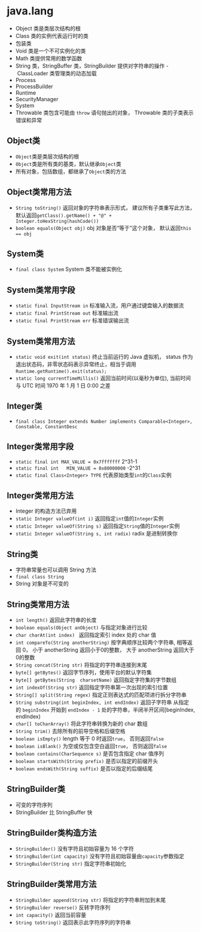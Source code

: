 
# java.lang

- Object 类是类层次结构的根
- Class 类的实例代表运行时的类
- 包装类
- Void 类是一个不可实例化的类
- Math 类提供常用的数学函数
- String 类，StringBuffer 类，StringBuilder 提供对字符串的操作
- ClassLoader 类管理类的动态加载
- Process
- ProcessBuilder
- Runtime
- SecurityManager
- System
- Throwable 类包含可能由 `throw` 语句抛出的对象， Throwable 类的子类表示错误和异常

## Object类

- `Object`类是类层次结构的根
- `Object`类是所有类的基类，默认继承`Object`类
- 所有对象，包括数组，都继承了`Object`类的方法

## Object类常用方法

- `String toString()` 返回对象的字符串表示形式， 建议所有子类重写此方法， 默认返回`getClass().getName() + "@" + Integer.toHexString(hashCode())`
- `boolean equals(Object obj)` obj 对象是否“等于”这个对象， 默认返回`this == obj`

## System类

- `final class System` System 类不能被实例化 

## System类常用字段

- `static final InputStream in` 标准输入流，用户通过键盘输入的数据流
- `static final PrintStream out` 标准输出流
- `static final PrintStream err` 标准错误输出流

## System类常用方法

- `static void exit(int status)` 终止当前运行的 Java 虚拟机， status 作为退出状态码，非零状态码表示异常终止，相当于调用 `Runtime.getRuntime().exit(status);` 
- `static long currentTimeMillis()` 返回当前时间(以毫秒为单位), 当前时间与 UTC 时间 1970 年 1 月 1 日 0:00 之差

## Integer类

- `final class Integer extends Number implements Comparable<Integer>, Constable, ConstantDesc`

## Integer类常用字段

- `static final int MAX_VALUE = 0x7fffffff` 2^31-1
- `static final int   MIN_VALUE = 0x80000000` -2^31
- `static final Class<Integer> TYPE` 代表原始类型`int`的`Class`实例

## Integer类常用方法

- Integer 的构造方法已弃用
- `static Integer valueOf(int i)` 返回指定`int`值的`Integer`实例
- `static Integer valueOf(String s)` 返回指定`String`值的`Integer`实例
- `static Integer valueOf(String s, int radix)` radix 是进制转换你

## String类

- 字符串常量也可以调用 String 方法
- `final class String`
- String 对象是不可变的

## String类常用方法

- `int length()` 返回此字符串的长度
- `boolean equals(Object anObject)` 与指定对象进行比较
- `char charAt(int index) ` 返回指定索引 index 处的 char 值
- `int compareTo(String anotherString)` 按字典顺序比较两个字符串, 相等返回 0， 小于 anotherString 返回小于0的整数， 大于 anotherString 返回大于0的整数
- `String concat(String str)` 将指定的字符串连接到末尾
- `byte[] getBytes()` 返回字节序列，使用平台的默认字符集
- `byte[] getBytes(String  charsetName)` 返回指定字符集的字节数组
- `int indexOf(String str)` 返回指定字符串第一次出现的索引位置
- `String[] split(String regex)` 指定正则表达式的匹配项进行拆分字符串
- `String substring(int beginIndex, int endIndex)` 返回子字符串 从指定的 `beginIndex` 开始到 `endIndex - 1` 处的字符串，半闭半开区间\[beginIndex, endIndex)
- `char[] toCharArray()` 将此字符串转换为新的 char 数组
- `String trim()` 去除所有的前导空格和后缀空格
- `boolean isEmpty()` length 等于 0 时返回`true`， 否则返回`false`
- `boolean isBlank()` 为空或仅包含空白返回`true`， 否则返回`false`
- `boolean contains(CharSequence s)` 是否包含指定 char 值序列
- `boolean startsWith(String prefix)` 是否以指定的前缀开头
- `boolean endsWith(String suffix)` 是否以指定的后缀结尾

## StringBuilder类

- 可变的字符序列
- StringBuilder 比 StringBuffer 快

## StringBuilder类构造方法

- `StringBuilder()` 没有字符且初始容量为 16 个字符 
- `StringBuilder(int capacity)` 没有字符且初始容量由`capacity`参数指定
- `StringBuilder(String str)` 指定字符串初始化

## StringBuilder类常用方法

- `StringBuilder append(String str)`  将指定的字符串附加到末尾
- `StringBuilder reverse()` 反转字符序列
- `int capacity()` 返回当前容量
- `String toString()` 返回表示此字符序列的字符串


 
 



